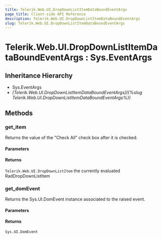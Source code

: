 ```yaml
---
title: Telerik.Web.UI.DropDownListItemDataBoundEventArgs
page_title: Client-side API Reference
description: Telerik.Web.UI.DropDownListItemDataBoundEventArgs
slug: Telerik.Web.UI.DropDownListItemDataBoundEventArgs
---
```


# Telerik.Web.UI.DropDownListItemDataBoundEventArgs : Sys.EventArgs

## Inheritance Hierarchy

* Sys.EventArgs
* *[Telerik.Web.UI.DropDownListItemDataBoundEventArgs]({%slug Telerik.Web.UI.DropDownListItemDataBoundEventArgs%})*


## Methods

###  get_item

Returns the value of the "Check All" check box after it is checked. 

#### Parameters

#### Returns

`Telerik.Web.UI.DropDownListItem` the currently evaluated RadDropDownListItem


### get_domEvent

Returns the Sys.UI.DomEvent instance associated to the raised event.

#### Parameters

#### Returns

`Sys.UI.DomEvent` 



